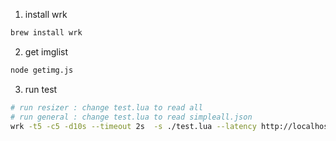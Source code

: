 1. install wrk
```sh
brew install wrk
```
2. get imglist
```sh
node getimg.js
```
3. run test
```sh
# run resizer : change test.lua to read all
# run general : change test.lua to read simpleall.json
wrk -t5 -c5 -d10s --timeout 2s  -s ./test.lua --latency http://localhost:3000
```

